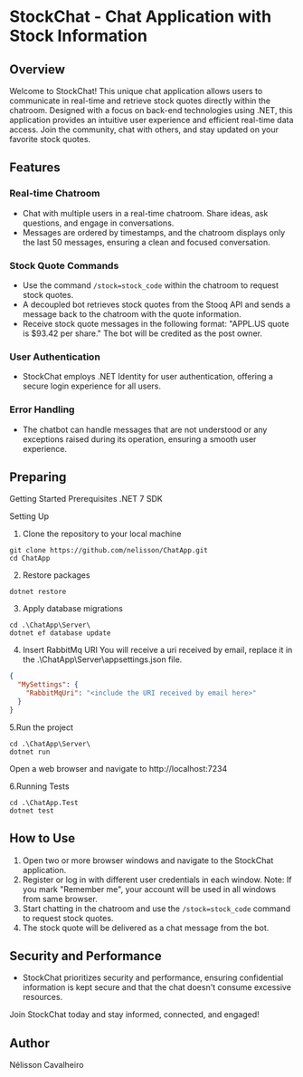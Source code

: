 # StockChat - Chat Application with Stock Information


## Overview
Welcome to StockChat! This unique chat application allows users to communicate in real-time and retrieve stock quotes directly within the chatroom. Designed with a focus on back-end technologies using .NET, this application provides an intuitive user experience and efficient real-time data access. Join the community, chat with others, and stay updated on your favorite stock quotes.

## Features

### Real-time Chatroom
- Chat with multiple users in a real-time chatroom. Share ideas, ask questions, and engage in conversations.
- Messages are ordered by timestamps, and the chatroom displays only the last 50 messages, ensuring a clean and focused conversation.

### Stock Quote Commands
- Use the command `/stock=stock_code` within the chatroom to request stock quotes.
- A decoupled bot retrieves stock quotes from the Stooq API and sends a message back to the chatroom with the quote information.
- Receive stock quote messages in the following format: "APPL.US quote is $93.42 per share." The bot will be credited as the post owner.

### User Authentication
- StockChat employs .NET Identity for user authentication, offering a secure login experience for all users.

### Error Handling
- The chatbot can handle messages that are not understood or any exceptions raised during its operation, ensuring a smooth user experience.

## Preparing

Getting Started
Prerequisites
.NET 7 SDK

Setting Up

1. Clone the repository to your local machine
```console
git clone https://github.com/nelisson/ChatApp.git
cd ChatApp
```
2. Restore packages
```console
dotnet restore
```
3. Apply database migrations
```console
cd .\ChatApp\Server\
dotnet ef database update
```

4. Insert RabbitMq URI
You will receive a uri received by email, replace it in the .\ChatApp\Server\appsettings.json file.

```json
{
  "MySettings": {
    "RabbitMqUri": "<include the URI received by email here>"
  }
}
```

5.Run the project
```console
cd .\ChatApp\Server\
dotnet run
```
Open a web browser and navigate to http://localhost:7234

6.Running Tests
```console
cd .\ChatApp.Test
dotnet test
```

## How to Use

1. Open two or more browser windows and navigate to the StockChat application.
2. Register or log in with different user credentials in each window. Note: If you mark "Remember me", your account will be used in all windows from same browser.
3. Start chatting in the chatroom and use the `/stock=stock_code` command to request stock quotes.
4. The stock quote will be delivered as a chat message from the bot.

## Security and Performance
- StockChat prioritizes security and performance, ensuring confidential information is kept secure and that the chat doesn't consume excessive resources.

Join StockChat today and stay informed, connected, and engaged!

## Author
Nélisson Cavalheiro
